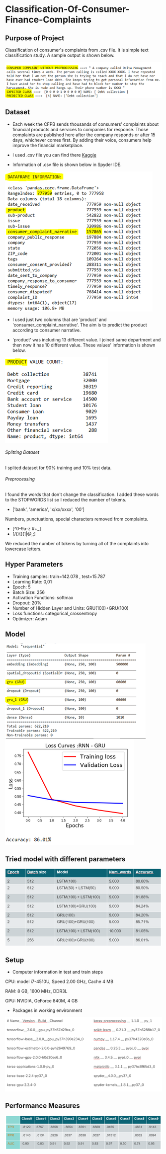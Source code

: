 # Classification-Of-Consumer-Finance-Complaints

## Purpose of Project

Classification of consumer's complaints from .csv file. It is simple text classification study. A sample output is shown below.

![GitHub Logo](https://github.com/nursultanbolel/Classification-Of-Consumer-Finance-Complaints/blob/master/images/sample_output.PNG)

## Dataset
- Each week the CFPB sends thousands of consumers’ complaints about financial products and services to companies for response. Those complaints are published here after the company responds or after 15 days, whichever comes first. By adding their voice, consumers help improve the financial marketplace.

- I used .csv file  you can find there [Kaggle](https://www.kaggle.com/cfpb/us-consumer-finance-complaints)

- Information of .csv file is shown below in Spyder IDE.

![GitHub Logo](https://github.com/nursultanbolel/Classification-Of-Consumer-Finance-Complaints/blob/master/images/dataframe_inf.png)

- I used just two columns that are 'product' and 'consumer_complaint_narrative'. The aim is to predict the product according to consumer narrative.

- 'product' was including 13 different value. I joined same department and then now it has 10 different value. These values' information is shown below.

![GitHub Logo](https://github.com/nursultanbolel/Classification-Of-Consumer-Finance-Complaints/blob/master/images/product_inf.png)


###### Splitting Dataset

 I splited dataset for 90% training and 10% test data. 
 
 ###### Preprocessing
 
I found the words that don't change the classification. I added  these words to the STOPWORDS list so I reduced the number of tokens.

 - ['bank', 'america', 'x/xx/xxxx', '00'] 

Numbers, punctuations, special characters removed from complaints.

- [^0-9a-z #+_]
- [/(){}\[\]\|@,;] 

We reduced the number of tokens by turning all of the complaints into lowercase letters.

## Hyper Parameters

- Training samples: train=142.078 , test=15.787
- Learning Rate: 0,01
- Epoch: 5
- Batch Size: 256
- Activation Functions: softmax
- Dropout: 20%
- Number of Hidden Layer and Units: GRU(100)+GRU(100)
- Loss functions: categorical_crossentropy
- Optimizer: Adam


## Model

![GitHub Logo](https://github.com/nursultanbolel/Classification-Of-Consumer-Finance-Complaints/blob/master/images/model1.png)
![GitHub Logo](https://github.com/nursultanbolel/Classification-Of-Consumer-Finance-Complaints/blob/master/images/model2.png)

## Tried model with different parameters
![GitHub Logo](https://github.com/nursultanbolel/Classification-Of-Consumer-Finance-Complaints/blob/master/images/diff_value.PNG)

## Setup

- Computer information in test and train steps

CPU: model i7-4510U, Speed 2.00 GHz, Cache 4 MB 

RAM: 8 GB,  1600 MHz, DDR3L 

GPU: NVIDIA,  GeForce 840M,  4 GB

- Packages in working  environment

![GitHub Logo](https://github.com/nursultanbolel/Classification-Of-Consumer-Finance-Complaints/blob/master/images/packages.PNG)

## Performance Measures
![GitHub Logo](https://github.com/nursultanbolel/Classification-Of-Consumer-Finance-Complaints/blob/master/images/performance.PNG)

 
